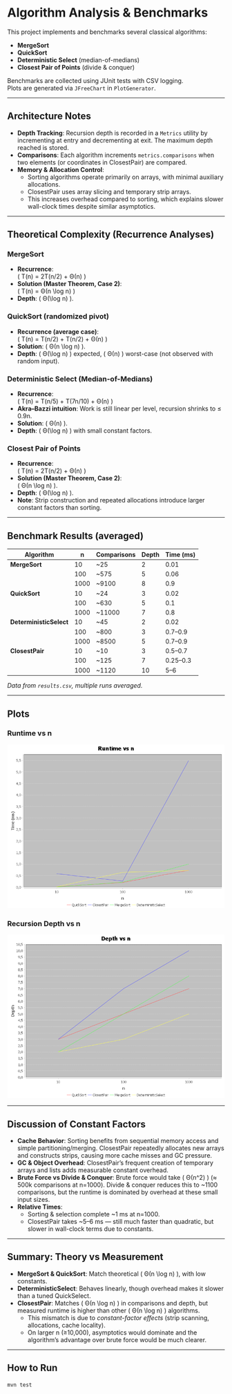 # Algorithm Analysis & Benchmarks

This project implements and benchmarks several classical algorithms:

- **MergeSort**
- **QuickSort**
- **Deterministic Select** (median-of-medians)
- **Closest Pair of Points** (divide & conquer)

Benchmarks are collected using JUnit tests with CSV logging.  
Plots are generated via `JFreeChart` in `PlotGenerator`.

---

## Architecture Notes

- **Depth Tracking**: Recursion depth is recorded in a `Metrics` utility by incrementing at entry and decrementing at exit. The maximum depth reached is stored.
- **Comparisons**: Each algorithm increments `metrics.comparisons` when two elements (or coordinates in ClosestPair) are compared.
- **Memory & Allocation Control**:
  - Sorting algorithms operate primarily on arrays, with minimal auxiliary allocations.
  - ClosestPair uses array slicing and temporary strip arrays.
  - This increases overhead compared to sorting, which explains slower wall-clock times despite similar asymptotics.

---

## Theoretical Complexity (Recurrence Analyses)

### MergeSort
- **Recurrence**:  
  \( T(n) = 2T(n/2) + Θ(n) \)
- **Solution (Master Theorem, Case 2)**:  
  \( T(n) = Θ(n \log n) \)
- **Depth**: \( Θ(\log n) \).

### QuickSort (randomized pivot)
- **Recurrence (average case)**:  
  \( T(n) = T(n/2) + T(n/2) + Θ(n) \)
- **Solution**: \( Θ(n \log n) \).
- **Depth**: \( Θ(\log n) \) expected, \( Θ(n) \) worst-case (not observed with random input).

### Deterministic Select (Median-of-Medians)
- **Recurrence**:  
  \( T(n) = T(n/5) + T(7n/10) + Θ(n) \)
- **Akra–Bazzi intuition**: Work is still linear per level, recursion shrinks to ≤ 0.9n.
- **Solution**: \( Θ(n) \).
- **Depth**: \( Θ(\log n) \) with small constant factors.

### Closest Pair of Points
- **Recurrence**:  
  \( T(n) = 2T(n/2) + Θ(n) \)
- **Solution (Master Theorem, Case 2)**:  
  \( Θ(n \log n) \).
- **Depth**: \( Θ(\log n) \).
- **Note**: Strip construction and repeated allocations introduce larger constant factors than sorting.

---

## Benchmark Results (averaged)

| Algorithm            | n    | Comparisons | Depth | Time (ms) |
|----------------------|------|-------------|-------|-----------|
| **MergeSort**        | 10   | ~25         | 2     | 0.01      |
|                      | 100  | ~575        | 5     | 0.06      |
|                      | 1000 | ~9100       | 8     | 0.9       |
| **QuickSort**        | 10   | ~24         | 3     | 0.02      |
|                      | 100  | ~630        | 5     | 0.1       |
|                      | 1000 | ~11000      | 7     | 0.8       |
| **DeterministicSelect** | 10   | ~45         | 2     | 0.02      |
|                      | 100  | ~800        | 3     | 0.7–0.9   |
|                      | 1000 | ~8500       | 5     | 0.7–0.9   |
| **ClosestPair**      | 10   | ~10         | 3     | 0.5–0.7   |
|                      | 100  | ~125        | 7     | 0.25–0.3  |
|                      | 1000 | ~1120       | 10    | 5–6       |

*Data from `results.csv`, multiple runs averaged.*

---

## Plots

### Runtime vs n
![Runtime vs n](time_vs_n.png)

### Recursion Depth vs n
![Depth vs n](depth_vs_n.png)

---

## Discussion of Constant Factors

- **Cache Behavior**: Sorting benefits from sequential memory access and simple partitioning/merging. ClosestPair repeatedly allocates new arrays and constructs strips, causing more cache misses and GC pressure.
- **GC & Object Overhead**: ClosestPair’s frequent creation of temporary arrays and lists adds measurable constant overhead.
- **Brute Force vs Divide & Conquer**: Brute force would take \( Θ(n^2) \) (≈ 500k comparisons at n=1000). Divide & conquer reduces this to ~1100 comparisons, but the runtime is dominated by overhead at these small input sizes.
- **Relative Times**:
  - Sorting & selection complete ~1 ms at n=1000.
  - ClosestPair takes ~5–6 ms — still much faster than quadratic, but slower in wall-clock terms due to constants.

---

## Summary: Theory vs Measurement

- **MergeSort & QuickSort**: Match theoretical \( Θ(n \log n) \), with low constants.
- **DeterministicSelect**: Behaves linearly, though overhead makes it slower than a tuned QuickSelect.
- **ClosestPair**: Matches \( Θ(n \log n) \) in comparisons and depth, but measured runtime is higher than other \( Θ(n \log n) \) algorithms.
  - This mismatch is due to *constant-factor effects* (strip scanning, allocations, cache locality).
  - On larger n (≥10,000), asymptotics would dominate and the algorithm’s advantage over brute force would be much clearer.

---

## How to Run

```bash
mvn test
